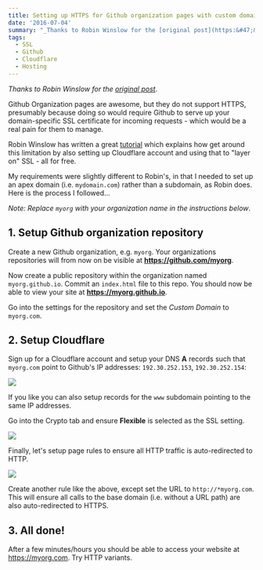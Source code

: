 ```yaml
---
title: Setting up HTTPS for Github organization pages with custom domains
date: '2016-07-04'
summary: "_Thanks to Robin Winslow for the [original post](https:&#47;&#47;robinwinslow.uk&#47;2016&#47;02&#47;13&#47;free-https-custom-hosting&#47;)_.\r\n\r\nGithub Organization pages are awesome, but they do not support HTTPS, presumably because doing so would require Github to serve up your domain-specific SSL certificate for incoming requests - which would be a real pain for them to manage.\r\n\r\nRobin Winslow has written a great [tutorial](https:&#47;&#47;robinwinslow.uk&#47;2016&#47;02&#47;13&#47;free-https-custom-hosting&#47;) which explains how get around this limitation by also setting up Cloudflare account and using that to \"layer on\" SSL - all for free. \r\n\r\nMy requirements were slightly different to Robin's, in that I needed to set up an apex domain (i.e. `mydomain.com`) rather than a subdomain, as Robin does. Here is the process I followed...\r\n"
tags:
  - SSL
  - Github
  - Cloudflare
  - Hosting
---
```


_Thanks to Robin Winslow for the [original post](https://robinwinslow.uk/2016/02/13/free-https-custom-hosting/)_.

Github Organization pages are awesome, but they do not support HTTPS, presumably because doing so would require Github to serve up your domain-specific SSL certificate for incoming requests - which would be a real pain for them to manage.

Robin Winslow has written a great [tutorial](https://robinwinslow.uk/2016/02/13/free-https-custom-hosting/) which explains how get around this limitation by also setting up Cloudflare account and using that to "layer on" SSL - all for free.

My requirements were slightly different to Robin's, in that I needed to set up an apex domain (i.e. `mydomain.com`) rather than a subdomain, as Robin does. Here is the process I followed...  

_Note: Replace `myorg` with your organization name in the instructions below_.

## 1. Setup Github organization repository

Create a new Github organization, e.g. `myorg`. Your organizations repositories will from now on be visible at **https://github.com/myorg**.

Now create a public repository within the organization named `myorg.github.io`. Commit an `index.html` file to this repo. You should now be able to view your site at **https://myorg.github.io**.

Go into the settings for the repository and set the _Custom Domain_ to `myorg.com`.

## 2. Setup Cloudflare

Sign up for a Cloudflare account and setup your DNS **A** records such that `myorg.com` point to Github's IP addresses: `192.30.252.153`, `192.30.252.154`:

[![](https://c2.staticflickr.com/8/7416/27796197220_1bc14135b4.jpg)](https://www.flickr.com/photos/91055277@N00/27796197220/)

If you like you can also setup records for the `www` subdomain pointing to the same IP addresses.

Go into the Crypto tab and ensure **Flexible** is selected as the SSL setting.

[](https://www.flickr.com/photos/91055277@N00/27796197220/)[![](https://c2.staticflickr.com/8/7302/27796197160_d4c0b62c89_z.jpg)](https://www.flickr.com/photos/91055277@N00/27796197160/)

Finally, let's setup page rules to ensure all HTTP traffic is auto-redirected to HTTP.

[](https://www.flickr.com/photos/91055277@N00/27796197160/)[![](https://c2.staticflickr.com/8/7403/27463332504_52bcfb0f37_z.jpg)](https://www.flickr.com/photos/91055277@N00/27463332504/)

Create another rule like the above, except set the URL to `http://*myorg.com`. This will ensure all calls to the base domain (i.e. without a URL path) are also auto-redirected to HTTPS.

## 3. All done!

After a few minutes/hours you should be able to access your website at https://myorg.com. Try HTTP variants.


